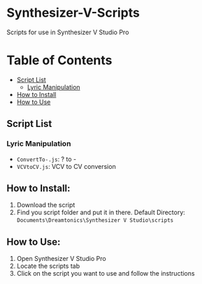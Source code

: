 # Synthesizer-V-Scripts
Scripts for use in Synthesizer V Studio Pro

# Table of Contents
- [Script List](https://github.com/Polarx-YZ/Synthesizer-V-Scripts/edit/main/README.md#script-list)
  - [Lyric Manipulation](https://github.com/Polarx-YZ/Synthesizer-V-Scripts/edit/main/README.md#lyric-manipulation)
- [How to Install](https://github.com/Polarx-YZ/Synthesizer-V-Scripts/edit/main/README.md#how-to-install)
- [How to Use](https://github.com/Polarx-YZ/Synthesizer-V-Scripts/edit/main/README.md#how-to-use)
## Script List
### Lyric Manipulation
- `ConvertTo-.js`: ? to -
- `VCVtoCV.js`: VCV to CV conversion

## How to Install:
1. Download the script
2. Find you script folder and put it in there. Default Directory: `Documents\Dreamtonics\Synthesizer V Studio\scripts`

## How to Use:
1. Open Synthesizer V Studio Pro
2. Locate the scripts tab
3. Click on the script you want to use and follow the instructions
